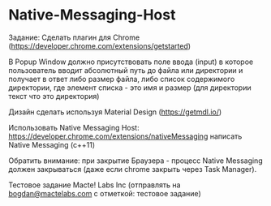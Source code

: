# Native-Messaging-Host

Задание:
Сделать плагин для Chrome (https://developer.chrome.com/extensions/getstarted)

В Popup Window должно присутствовать поле ввода (input)
в которое пользователь вводит абсолютный путь до файла или директории 
и получает в ответ либо размер файла,
либо список содержимого директории, где элемент списка - это имя и размер (для директории текст что это директория)

Дизайн сделать используя Material Design (https://getmdl.io/)

Использовать Native Messaging Host: https://developer.chrome.com/extensions/nativeMessaging
написать Native Messaging (c++11)

Обратить внимание: при закрытие Браузера - процесс Native Messaging должен закрываться (даже если chrome закрыть через Task Manager).


Тестовое задание Macte! Labs Inc (отправлять на bogdan@mactelabs.com c отметкой: тестовое задание)
